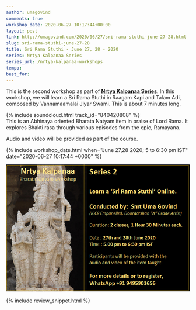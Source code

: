 ```yaml
---
author: umagovind
comments: true
workshop_date: 2020-06-27 10:17:44+00:00
layout: post
link: http://umagovind.com/2020/06/27/sri-rama-stuthi-june-27-28.html
slug: sri-rama-stuthi-june-27-28
title: Sri Rama Stuthi - June 27, 28 - 2020
series: Nrtya Kalpanaa Series
series_url: /nrtya-kalpanaa-workshops
tempo:
best_for:
---
```


This is the second workshop as part of **[Nrtya Kalpanaa Series](/nrtya-kalpanaa-workshops)**.
In this workshop, we will learn a Sri Rama Stuthi in Raagam Kapi and Talam Adi, composed by Vannamaamalai Jiyar Swami. This is about 7 minutes long.

{% include soundcloud.html track_id="840420808"  %}
<br/>
This is an Abhinaya oriented Bharata Natyam item in praise of Lord Rama. It explores Bhakti rasa through various episodes from the epic, Ramayana.

Audio and video will be provided as part of the course.

{% include workshop_date.html when="June 27,28 2020; 5 to 6:30 pm IST" date="2020-06-27 10:17:44 +0000" %}

![](/assets/images/nrtya_kalpanaa_2.png)
<div/>


{% include review_snippet.html %}
